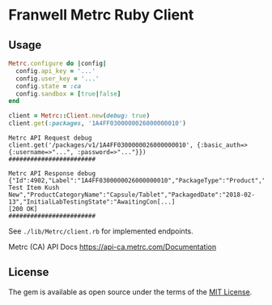 # Franwell Metrc Ruby Client

## Usage

```ruby
Metrc.configure do |config|
  config.api_key = '...'
  config.user_key = '...'
  config.state = :ca
  config.sandbox = [true|false]
end

client = Metrc::Client.new(debug: true)
client.get(:packages, '1A4FF0300000026000000010')
```

```
Metrc API Request debug
client.get('/packages/v1/1A4FF0300000026000000010', {:basic_auth=>{:username=>"...", :password=>"..."}})
########################

Metrc API Response debug
{"Id":4902,"Label":"1A4FF0300000026000000010","PackageType":"Product","SourceHarvestNames":"","RoomId":null,"RoomName":null,"Quantity":2.0000,"UnitOfMeasureName":"Each","UnitOfMeasureAbbreviation":"ea","ProductId":3302,"ProductName":"BK Test Item Kush New","ProductCategoryName":"Capsule/Tablet","PackagedDate":"2018-02-13","InitialLabTestingState":"AwaitingCon[...]
[200 OK]
########################
```

See ```./lib/Metrc/client.rb``` for implemented endpoints.

Metrc (CA) API Docs https://api-ca.metrc.com/Documentation

## License

The gem is available as open source under the terms of the [MIT License](http://opensource.org/licenses/MIT).
